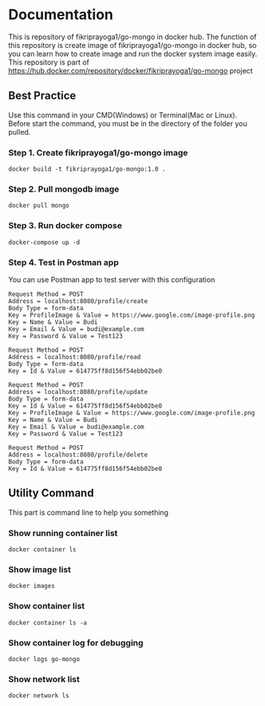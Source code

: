 # Documentation
This is repository of fikriprayoga1/go-mongo in docker hub. The function of this repository is create image of fikriprayoga1/go-mongo in docker hub, so you can learn how to create image and run the docker system image easily. This repository is part of https://hub.docker.com/repository/docker/fikriprayoga1/go-mongo project

## Best Practice
Use this command in your CMD(Windows) or Terminal(Mac or Linux). Before start the command, you must be in the directory of the folder you pulled.

### Step 1. Create fikriprayoga1/go-mongo image
```
docker build -t fikriprayoga1/go-mongo:1.0 .
```

### Step 2. Pull mongodb image
```
docker pull mongo
```

### Step 3. Run docker compose
```
docker-compose up -d
```

### Step 4. Test in Postman app
You can use Postman app to test server with this configuration
```
Request Method = POST
Address = localhost:8080/profile/create
Body Type = form-data
Key = ProfileImage & Value = https://www.google.com/image-profile.png
Key = Name & Value = Budi
Key = Email & Value = budi@example.com
Key = Password & Value = Test123
```

```
Request Method = POST
Address = localhost:8080/profile/read
Body Type = form-data
Key = Id & Value = 614775ff8d156f54ebb02be0
```

```
Request Method = POST
Address = localhost:8080/profile/update
Body Type = form-data
Key = Id & Value = 614775ff8d156f54ebb02be0
Key = ProfileImage & Value = https://www.google.com/image-profile.png
Key = Name & Value = Budi
Key = Email & Value = budi@example.com
Key = Password & Value = Test123
```

```
Request Method = POST
Address = localhost:8080/profile/delete
Body Type = form-data
Key = Id & Value = 614775ff8d156f54ebb02be0
```

## Utility Command
This part is command line to help you something

### Show running container list
```
docker container ls
```

### Show image list
```
docker images
```

### Show  container list
```
docker container ls -a
```

### Show  container log for debugging
```
docker logs go-mongo
```

### Show network list
```
docker network ls
```
